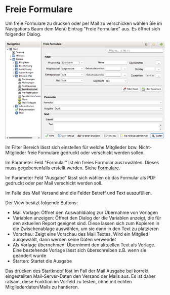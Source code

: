 # Freie Formulare

Um freie Formulare zu drucken oder per Mail zu verschicken wählen Sie im Navigations Baum dem Menü Eintrag "Freie Formulare" aus. Es öffnet sich folgender Dialog.

![](../../../v3.1.x/druckmail/img/FreieFormulareDruckMailView.png)

Im Filter Bereich lässt sich einstellen für welche Mitglieder bzw. Nicht-Mitglieder freie Formulare gedruckt oder verschickt werden sollen.

Im Parameter Feld "Formular" ist ein freies Formular auszuwählen. Dieses muss gegebenenfalls erstellt werden. Siehe [Formulare](../../3.1/administration/mitglieder/formulare.md).

Im Parameter Feld "Ausgabe" lässt sich wählen ob das Formular als PDF gedruckt oder per Mail verschickt werden soll.

Im Falle des Mail Versand sind die Felder Betreff und Text auszufüllen.

Der View besitzt folgende Buttons:

* Mail Vorlage: Öffnet den Auswahldialog zur Übernahme von Vorlagen
* Variablen anzeigen: Öffnet den Dialog der die Variablen anzeigt, die für den aktuellen Report geeignet sind. Diese lassen sich zum Kopieren in die Zwischenablage auswählen, um sie dann in den Text zu platzieren
* Vorschau: Zeigt eine Vorschau des Mail Textes. Wird ein Mitglied ausgewählt, dann werden seine Daten verwendet
* Als Vorlage übernehmen: Übernimmt den aktuellen Text als Vorlage. Eine bestehende Vorlage lässt sich überschreiben z.B. wenn sie geändert wurde
* Starten: Startet die Ausgabe

Das drücken des Startknopf löst im Fall der Mail Ausgabe bei korrekt eingestellten Mail-Server-Daten den Versand der Mails aus. Es ist daher ratsam, diese Funktion im Vorfeld zu testen, ohne mit echten Mitgliederdaten/Mails zu hantieren.
